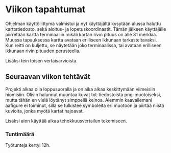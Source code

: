 # Viikon tapahtumat
Ohjelman käyttöliittymä valmistui ja nyt käyttäjältä kysytään alussa haluttu karttatiedosto, sekä aloitus- ja lopetuskoordinaatit. Tämän jälkeen käyttäjälle piirretään kartta terminaaliin mikäli kartan rivin pituus on alle 31 merkkiä. Muussa tapauksessa kartta avataan erilliseen ikkunaan tarkasteltavaksi. Kun reitti on kuljettu, se näytetään joko terminaalissa, tai avataan erilliseen ikkunaan rivin pituuden perusteella.  

Lisäksi tein toisen vertaisarvioista.

## Seuraavan viikon tehtävät
Projekti alkaa olla loppusuoralla ja on aika alkaa keskittymään viimeisiin hiomisiin. Olisin halunnut muuntaa kuvat txt-tiedostoista png-muotoiseksi, mutta tähän en vielä löytänyt simppeliä keinoa. Aiemmin kaavailemani aafigure ei toiminut, sillä se tulkistee symboleita eri muotoon ja piirtää niistä kuvioita, jonka myötä kartat hajoavat.  

Lisäksi aion käyttää aikaa tehokkuusvertailun tekemiseen.  

### Tuntimäärä
Työtunteja kertyi 12h.
